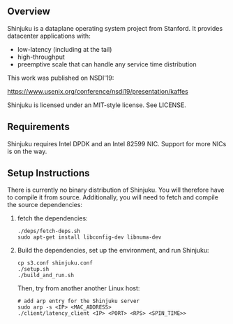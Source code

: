 ## Overview

Shinjuku is a dataplane operating system project from Stanford. It provides datacenter applications with:
* low-latency (including at the tail)
* high-throughput
* preemptive scale that can handle any service time distribution

This work was published on NSDI'19:

https://www.usenix.org/conference/nsdi19/presentation/kaffes

Shinjuku is licensed under an MIT-style license. See LICENSE.

## Requirements

Shinjuku requires Intel DPDK and an Intel 82599 NIC. Support for more NICs is on the way.

## Setup Instructions

There is currently no binary distribution of Shinjuku. You will therefore have to compile it from source. Additionally, you will need to fetch and compile the source dependencies:

1. fetch the dependencies:
   ```
   ./deps/fetch-deps.sh
   sudo apt-get install libconfig-dev libnuma-dev
   ```

2. Build the dependencies, set up the environment, and run Shinjuku:
   ```
   cp s3.conf shinjuku.conf
   ./setup.sh
   ./build_and_run.sh
   ```

   Then, try from another another Linux host:
   ```
   # add arp entry for the Shinjuku server
   sudo arp -s <IP> <MAC_ADDRESS>
   ./client/latency_client <IP> <PORT> <RPS> <SPIN_TIME>>
   ```
